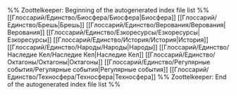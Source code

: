 %% Zoottelkeeper: Beginning of the autogenerated index file list  %%
 [[Глоссарий/Единство/Биосфера/Биосфера|Биосфера]]
 [[Глоссарий/Единство/Брешь|Брешь]]
 [[Глоссарий/Единство/Верования/Верования|Верования]]
 [[Глоссарий/Единство/Езкоресурсы/Езкоресурсы|Езкоресурсы]]
 [[Глоссарий/Единство/История/История|История]]
 [[Глоссарий/Единство/Народы/Народы|Народы]]
 [[Глоссарий/Единство/Наследие Кел/Наследие Кел|Наследие Кел]]
 [[Глоссарий/Единство/Октагоны/Октагоны|Октагоны]]
 [[Глоссарий/Единство/Регулярные события/Регулярные события|Регулярные события]]
 [[Глоссарий/Единство/Техносфера/Техносфера|Техносфера]]
%% Zoottelkeeper: End of the autogenerated index file list  %%
